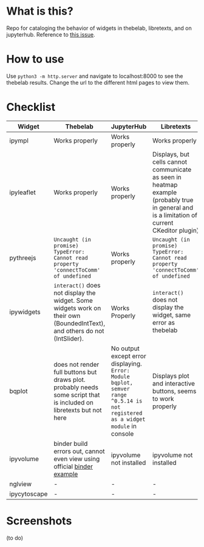 # What is this?

Repo for cataloging the behavior of widgets in thebelab, libretexts, and on jupyterhub. Reference to [this issue](https://github.com/LibreTexts/metalc/issues/136#issue-575899944). 

# How to use

Use `python3 -m http.server` and navigate to localhost:8000 to see the thebelab results. Change the url to the different html pages to view them.

# Checklist

|Widget|Thebelab|JupyterHub|Libretexts|
|-|-|-|-|
|ipympl|Works properly|Works properly|Works properly|
|ipyleaflet|Works properly|Works properly|Displays, but cells cannot communicate as seen in heatmap example (probably true in general and is a limitation of current CKeditor plugin)|
|pythreejs|`Uncaught (in promise) TypeError: Cannot read property 'connectToComm' of undefined`|Works properly|`Uncaught (in promise) TypeError: Cannot read property 'connectToComm' of undefined`|
|ipywidgets|`interact()` does not display the widget. Some widgets work on their own (BoundedIntText), and others do not (IntSlider).|Works Properly|`interact()` does not display the widget, same error as thebelab|
|bqplot|does not render full buttons but draws plot. probably needs some script that is included on libretexts but not here|No output except error displaying. `Error: Module bqplot, semver range ^0.5.14 is not registered as a widget module` in console|Displays plot and interactive buttons, seems to work properly|
|ipyvolume|binder build errors out, cannot even view using official [binder example](https://mybinder.org/v2/gh/maartenbreddels/ipyvolume/master?filepath=notebooks/simple.ipynb)|ipyvolume not installed|ipyvolume not installed|
|nglview|-|-|-|
|ipycytoscape|-|-|-|

# Screenshots

(to do)

